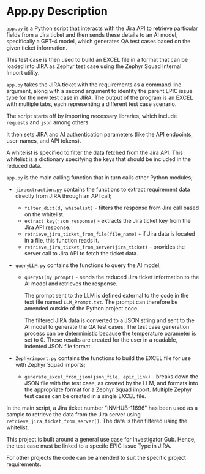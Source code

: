 # App.py Description

`app.py` is a Python script that interacts with the Jira API to retrieve particular fields from a Jira ticket and then sends these details to an AI model, specifically a GPT-4 model, which generates QA test cases based on the given ticket information.

This test case is then used to build an EXCEL file in a format that can be loaded into JIRA as Zephyr test case using the Zephyr Squad Internal Import utility.

`app.py` takes the JIRA ticket with the requirements as a command line argument, along with a second argument to idenfity the parent EPIC issue type for the new test case in JIRA. The output of the program is an EXCEL with multiple tabs, each representing a different test case scenario.



The script starts off by importing necessary libraries, which include `requests` and `json` among others. 

It then sets JIRA and AI authentication parameters (like the API endpoints, user-names, and API tokens). 

A whitelist is specified to filter the data fetched from the Jira API. This whitelist is a dictionary specifying the keys that should be included in the reduced data.


`app.py` is the main calling function that in turn calls other Python modules;

 - `jiraextraction.py` contains the functions to extract requirement data directly from JIRA through an API call;

        
    - `filter_dict(d, whitelist)` - filters the response from Jira call based on the whitelist.
    - `extract_key(json_response)` - extracts the Jira ticket key from the Jira API response.
    - `retrieve_jira_ticket_from_file(file_name)` - if Jira data is located in a file, this function reads it.
    - `retrieve_jira_ticket_from_server(jira_ticket)` - provides the server call to Jira API to fetch the ticket data.


 - `queryLLM.py` contains the functions to query the AI model;

    - `queryAI(my_prompt)` - sends the reduced Jira ticket information to the AI model and retrieves the response.

        The prompt sent to the LLM is defined external to the code in the text file named `LLM_Prompt.txt`. The prompt can therefore be amended outside of the Python project coce.

        The filtered JIRA data is converted to a JSON string and sent to the AI model to generate the QA test cases. The test case generation process can be deterministic because the temperature parameter is set to 0. These results are created for the user in a readable, indented JSON file format.



 - `Zephyrimport.py` contains the functions to build the EXCEL file for use with Zephyr Squad imports;

    - `generate_excel_from_json(json_file, epic_link)` - breaks down the JSON file with the test case, as created by the LLM, and formats into the appropriate format for a Zephyr Squad import. Multiple Zephyr test cases can be created in a single EXCEL file.





In the main script, a Jira ticket number "INVHUB-11696" has been used as a sample to retrieve the data from the Jira server using `retrieve_jira_ticket_from_server()`. The data is then filtered using the whitelist.






This project is built around a general use case for Investigator Gub. Hence, the test case must be linked to a
specifc EPIC Issue Type in JIRA.

For other projects the code can be amended to suit the specific project requirements.